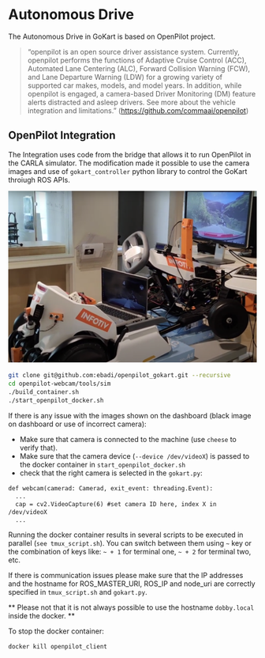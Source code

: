 # Autonomous Drive
The Autonomous Drive in GoKart is based on OpenPilot project. 

> “openpilot is an open source driver assistance system. Currently, openpilot performs the functions of Adaptive Cruise Control (ACC), Automated Lane Centering (ALC), Forward Collision Warning (FCW), and Lane Departure Warning (LDW) for a growing variety of supported car makes, models, and model years. In addition, while openpilot is engaged, a camera-based Driver Monitoring (DM) feature alerts distracted and asleep drivers. See more about the vehicle integration and limitations.” (https://github.com/commaai/openpilot)



## OpenPilot Integration
The Integration uses code from the bridge that allows it to run OpenPilot in the CARLA simulator. The modification made it possible to use the camera images and use of `gokart_controller` python library to control the GoKart throiugh ROS APIs.



![OpenPilot driving the GoKart!](assets/images/op_gokart.png "OpenPilot driving the GoKart")



```bash
git clone git@github.com:ebadi/openpilot_gokart.git --recursive
cd openpilot-webcam/tools/sim
./build_container.sh
./start_openpilot_docker.sh
```
If there is any issue with the images shown on the dashboard (black image on dashboard or use of incorrect camera):

- Make sure that camera is connected to the machine (use `cheese` to verify that). 
- Make sure that the camera device (`--device /dev/videoX`) is passed to the docker container in `start_openpilot_docker.sh` 
- check that the right camera is selected in the `gokart.py`:
```
def webcam(camerad: Camerad, exit_event: threading.Event):
  ...
  cap = cv2.VideoCapture(6) #set camera ID here, index X in /dev/videoX
  ...
```

Running the docker container results in several scripts to be executed in parallel (`see tmux_script.sh`). You can switch between them using `~` key or the combination of keys like: `~ + 1` for terminal one, `~ + 2` for terminal two, etc. 

If there is communication issues please make sure that the IP addresses and the hostname for ROS_MASTER_URI, ROS_IP and node_uri are correctly specified in `tmux_script.sh` and `gokart.py`. 

** Please not that it is not always possible to use the hostname `dobby.local` inside the docker. **

To stop the docker container:
```bash
docker kill openpilot_client
```

